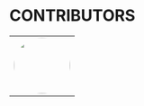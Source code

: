 # CONTRIBUTORS

<!--
- ADD YOUR DATA AT THE TOP
- ADD YOUR DATA IN A NEW <td></td>
- MAX OF 7 <td></td> per <tr></tr>
-->

<table>
<tr>
    <td align="center">
        <a href="https://github.com/pablo-clueless">
        <img src="https://avatars.githubusercontent.com/u/68032187?v=4" width="100px" style="border-radius:50%" /> <br />
        </a>
    </td>
</tr>
</table>

